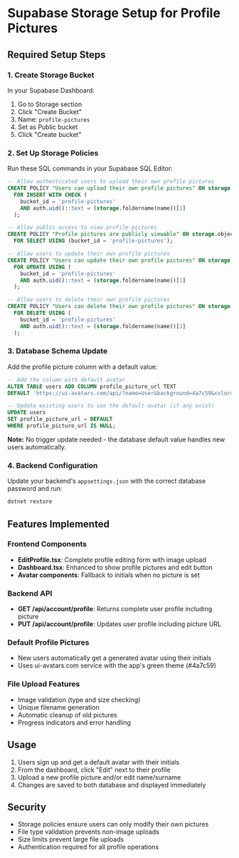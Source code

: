 # Supabase Storage Setup for Profile Pictures

## Required Setup Steps

### 1. Create Storage Bucket
In your Supabase Dashboard:
1. Go to Storage section
2. Click "Create Bucket"
3. Name: `profile-pictures`
4. Set as Public bucket
5. Click "Create bucket"

### 2. Set Up Storage Policies
Run these SQL commands in your Supabase SQL Editor:

```sql
-- Allow authenticated users to upload their own profile pictures
CREATE POLICY "Users can upload their own profile pictures" ON storage.objects
  FOR INSERT WITH CHECK (
    bucket_id = 'profile-pictures' 
    AND auth.uid()::text = (storage.foldername(name))[1]
  );

-- Allow public access to view profile pictures
CREATE POLICY "Profile pictures are publicly viewable" ON storage.objects
  FOR SELECT USING (bucket_id = 'profile-pictures');

-- Allow users to update their own profile pictures
CREATE POLICY "Users can update their own profile pictures" ON storage.objects
  FOR UPDATE USING (
    bucket_id = 'profile-pictures' 
    AND auth.uid()::text = (storage.foldername(name))[1]
  );

-- Allow users to delete their own profile pictures
CREATE POLICY "Users can delete their own profile pictures" ON storage.objects
  FOR DELETE USING (
    bucket_id = 'profile-pictures' 
    AND auth.uid()::text = (storage.foldername(name))[1]
  );
```

### 3. Database Schema Update
Add the profile picture column with a default value:

```sql
-- Add the column with default avatar
ALTER TABLE users ADD COLUMN profile_picture_url TEXT 
DEFAULT 'https://ui-avatars.com/api/?name=User&background=4a7c59&color=fff&size=200';

-- Update existing users to use the default avatar (if any exist)
UPDATE users 
SET profile_picture_url = DEFAULT 
WHERE profile_picture_url IS NULL;
```

**Note:** No trigger update needed - the database default value handles new users automatically.

### 4. Backend Configuration
Update your backend's `appsettings.json` with the correct database password and run:

```bash
dotnet restore
```

## Features Implemented

### Frontend Components
- **EditProfile.tsx**: Complete profile editing form with image upload
- **Dashboard.tsx**: Enhanced to show profile pictures and edit button
- **Avatar components**: Fallback to initials when no picture is set

### Backend API
- **GET /api/account/profile**: Returns complete user profile including picture
- **PUT /api/account/profile**: Updates user profile including picture URL

### Default Profile Pictures
- New users automatically get a generated avatar using their initials
- Uses ui-avatars.com service with the app's green theme (#4a7c59)

### File Upload Features
- Image validation (type and size checking)
- Unique filename generation
- Automatic cleanup of old pictures
- Progress indicators and error handling

## Usage
1. Users sign up and get a default avatar with their initials
2. From the dashboard, click "Edit" next to their profile
3. Upload a new profile picture and/or edit name/surname
4. Changes are saved to both database and displayed immediately

## Security
- Storage policies ensure users can only modify their own pictures
- File type validation prevents non-image uploads
- Size limits prevent large file uploads
- Authentication required for all profile operations